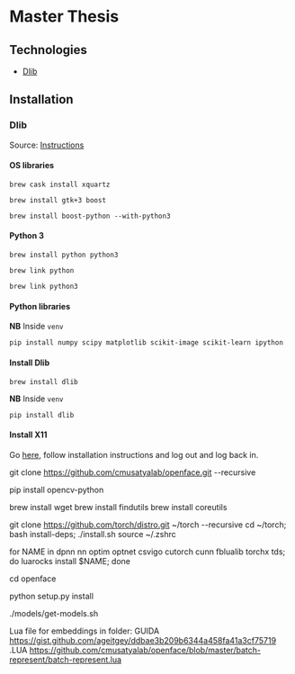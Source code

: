 # Master Thesis

## Technologies

- [Dlib](#Dlib)


## Installation

### Dlib
Source: [Instructions](https://www.learnopencv.com/install-dlib-on-macos/)

#### OS libraries

`brew cask install xquartz`

`brew install gtk+3 boost`

`brew install boost-python --with-python3`

#### Python 3

`brew install python python3`

`brew link python`

`brew link python3`

#### Python libraries

**NB** Inside `venv`

`pip install numpy scipy matplotlib scikit-image scikit-learn ipython`

#### Install Dlib

`brew install dlib`

**NB** Inside `venv`

`pip install dlib`

#### Install X11

Go [here](https://www.xquartz.org/), follow installation instructions and log out and log back in.



git clone https://github.com/cmusatyalab/openface.git --recursive 

pip install opencv-python

brew install wget
brew install findutils
brew install coreutils

git clone https://github.com/torch/distro.git ~/torch --recursive
cd ~/torch; bash install-deps;
./install.sh
source ~/.zshrc

for NAME in dpnn nn optim optnet csvigo cutorch cunn fblualib torchx tds; do luarocks install $NAME; done   

cd openface

python setup.py install

./models/get-models.sh

Lua file for embeddings in folder:
GUIDA https://gist.github.com/ageitgey/ddbae3b209b6344a458fa41a3cf75719
.LUA  https://github.com/cmusatyalab/openface/blob/master/batch-represent/batch-represent.lua
